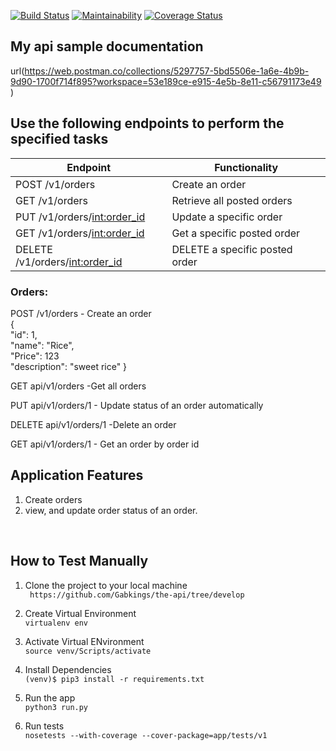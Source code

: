 [![Build Status](https://travis-ci.com/Gabkings/the-api.svg?branch=develop)](https://travis-ci.com/Gabkings/the-api)   [![Maintainability](https://api.codeclimate.com/v1/badges/341c078ef39e63e8af17/maintainability)](https://codeclimate.com/github/Gabkings/the-api/maintainability)   [![Coverage Status](https://coveralls.io/repos/github/Gabkings/the-api/badge.svg?branch=develop)](https://coveralls.io/github/Gabkings/the-api?branch=develop)
## My api sample documentation
url(https://web.postman.co/collections/5297757-5bd5506e-1a6e-4b9b-9d90-1700f714f895?workspace=53e189ce-e915-4e5b-8e11-c56791173e49 )

## Use the following endpoints to perform the specified tasks

  |     Endpoint                       | Functionality                                  |                  
  | ---------------------------------| -----------------------------------------------|
  | POST /v1/orders                  | Create an order                                |
  | GET /v1/orders                   | Retrieve all posted orders                     |
  | PUT /v1/orders/<int:order_id>    | Update a specific order                        |                         
  | GET /v1/orders/<int:order_id>    | Get a specific posted order                    |
  | DELETE /v1/orders/<int:order_id> | DELETE a specific posted order                 |


### Orders:

POST /v1/orders  - Create an order
<br>
{       <br>
    "id": 1,
    <br>
    "name": "Rice",
    <br>
    "Price": 123
    <br>
    "description": "sweet rice"
}


GET api/v1/orders -Get all orders


PUT api/v1/orders/1  - Update status of an order automatically
<br>



DELETE api/v1/orders/1  -Delete an order


GET api/v1/orders/1  - Get an order by order id


## Application Features

1. Create orders
2. view, and update order status of an order.


<br>

## How to Test Manually
1. Clone the project to your local machine <br>
        ` https://github.com/Gabkings/the-api/tree/develop`
2. Create Virtual Environment <br>
        `virtualenv env`
3. Activate Virtual ENvironment<br>
        `source venv/Scripts/activate`
4. Install Dependencies<br>
        `(venv)$ pip3 install -r requirements.txt` <br>
        
5. Run the app <br>
        `python3 run.py`<br>
6. Run tests <br>
        `nosetests --with-coverage --cover-package=app/tests/v1`
        <br>
